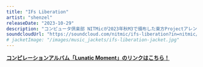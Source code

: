 ```yaml
---
title: "IFs Liberation"
artist: "shenzel"
releaseDate: "2023-10-29"
description: "コンピュータ倶楽部 NITMicが2023年秋M3で頒布した東方Projectアレンジコンピレーションアルバム「Lunatic Moment」に収録されている楽曲です。ルーネイトエルフやU.N.オーエンは彼女なのかなど、東方紅魔郷を中心にアレンジした曲です。"
soundcloudUrl: "https://soundcloud.com/nitmic/ifs-liberation?in=nitmic/sets/lunatic-moment&utm_source=clipboard&utm_medium=text&utm_campaign=social_sharing"
# jacketImage: "/images/music_jackets/ifs-liberation-jacket.jpg"
---
```

[**コンピレーションアルバム「Lunatic Moment」のリンクはこちら！**](https://booth.pm/ja/items/5192471)